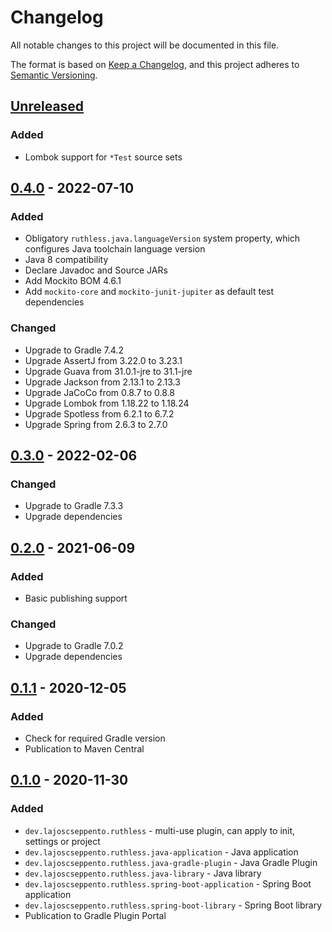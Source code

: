 # Changelog

All notable changes to this project will be documented in this file.

The format is based on [Keep a Changelog](https://keepachangelog.com/en/1.0.0/),
and this project adheres to [Semantic Versioning](https://semver.org/spec/v2.0.0.html).

## [Unreleased]

### Added

- Lombok support for `*Test` source sets

## [0.4.0] - 2022-07-10

### Added

- Obligatory `ruthless.java.languageVersion` system property, which configures Java toolchain language version
- Java 8 compatibility
- Declare Javadoc and Source JARs
- Add Mockito BOM 4.6.1
- Add `mockito-core` and `mockito-junit-jupiter` as default test dependencies

### Changed

- Upgrade to Gradle 7.4.2
- Upgrade AssertJ from 3.22.0 to 3.23.1
- Upgrade Guava from 31.0.1-jre to 31.1-jre
- Upgrade Jackson from 2.13.1 to 2.13.3
- Upgrade JaCoCo from 0.8.7 to 0.8.8
- Upgrade Lombok from 1.18.22 to 1.18.24
- Upgrade Spotless from 6.2.1 to 6.7.2
- Upgrade Spring from 2.6.3 to 2.7.0

## [0.3.0] - 2022-02-06

### Changed

- Upgrade to Gradle 7.3.3
- Upgrade dependencies

## [0.2.0] - 2021-06-09

### Added

- Basic publishing support

### Changed

- Upgrade to Gradle 7.0.2
- Upgrade dependencies

## [0.1.1] - 2020-12-05

### Added

- Check for required Gradle version
- Publication to Maven Central

## [0.1.0] - 2020-11-30

### Added

- `dev.lajoscseppento.ruthless` - multi-use plugin, can apply to init, settings or project
- `dev.lajoscseppento.ruthless.java-application` - Java application
- `dev.lajoscseppento.ruthless.java-gradle-plugin` - Java Gradle Plugin
- `dev.lajoscseppento.ruthless.java-library` - Java library
- `dev.lajoscseppento.ruthless.spring-boot-application` - Spring Boot application
- `dev.lajoscseppento.ruthless.spring-boot-library` - Spring Boot library
- Publication to Gradle Plugin Portal

[Unreleased]: https://github.com/LajosCseppento/ruthless/compare/v0.4.0...HEAD

[0.4.0]: https://github.com/LajosCseppento/ruthless/releases/tag/v0.4.0

[0.3.0]: https://github.com/LajosCseppento/ruthless/releases/tag/v0.3.0

[0.2.0]: https://github.com/LajosCseppento/ruthless/releases/tag/v0.2.0

[0.1.1]: https://github.com/LajosCseppento/ruthless/releases/tag/v0.1.1

[0.1.0]: https://github.com/LajosCseppento/ruthless/releases/tag/v0.1.0
